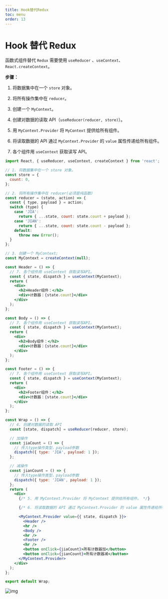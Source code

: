 ```yaml
---
title: Hook替代Redux
toc: menu
order: 13
---
```


<BackTop></BackTop>

# Hook 替代 Redux

函数式组件替代 `Redux` 需要使用 `useReducer` 、`useContext`、`React.createContext`。

**步骤：**

1. 将数据集中在一个 `store` 对象。

2. 将所有操作集中在 `reducer`。

3. 创建一个 `MyContext`。

4. 创建对数据的读取 API（`useReducer(reducer, store)`）。

5. 用 `MyContext.Provider` 将 `MyContext` 提供给所有组件。

6. 将读取数据的 API 通过 `MyContext.Provider` 的 `value` 属性传递给所有组件。

7. 各个组件用 `useContext` 获取读写 API。

```jsx
import React, { useReducer, useContext, createContext } from 'react';

// 1. 将数据集中在一个 store 对象。
const store = {
  count: 0,
};

// 2. 将所有操作集中在 reducer(必须是纯函数)
const reducer = (state, action) => {
  const { type, payload } = action;
  switch (type) {
    case 'JIA':
      return { ...state, count: state.count + payload };
    case 'JIAN':
      return { ...state, count: state.count - payload };
    default:
      throw new Error();
  }
};

// 3. 创建一个 MyContext;
const MyContext = createContext(null);

const Header = () => {
  // 7. 各个组件用 useContext 获取读写API。
  const { state, dispatch } = useContext(MyContext);
  return (
    <div>
      <h2>Header组件：</h2>
      <div>计数器：{state.count}</div>
    </div>
  );
};

const Body = () => {
  // 7. 各个组件用 useContext 获取读写API。
  const { state, dispatch } = useContext(MyContext);
  return (
    <div>
      <h2>Body组件：</h2>
      <div>计数器：{state.count}</div>
    </div>
  );
};

const Footer = () => {
  // 7. 各个组件用 useContext 获取读写API。
  const { state, dispatch } = useContext(MyContext);
  return (
    <div>
      <h2>Footer组件：</h2>
      <div>计数器：{state.count}</div>
    </div>
  );
};

const Wrap = () => {
  // 4. 创建对数据的读取 API
  const [state, dispatch] = useReducer(reducer, store);

  // 加操作
  const jiaCount = () => {
    // 传入type操作类型，payload参数
    dispatch({ type: 'JIA', payload: 1 });
  };

  // 减操作
  const jianCount = () => {
    // 传入type操作类型，payload参数
    dispatch({ type: 'JIAN', payload: 1 });
  };
  return (
    <div>
      {/* 5. 用 MyContext.Provider 将 MyContext 提供给所有组件。 */}

      {/* 6. 将读取数据的 API 通过 MyContext.Provider 的 value 属性传递给所有组件。 */}

      <MyContext.Provider value={{ state, dispatch }}>
        <Header />
        <hr />
        <Body />
        <hr />
        <Footer />
        <hr />
        <button onClick={jiaCount}>所有计数器加</button>
        <button onClick={jianCount}>所有计数器减</button>
      </MyContext.Provider>
    </div>
  );
};

export default Wrap;
```

![img](https://cdn.jsdelivr.net/gh/fy996icu/pics/img/useReducer-redux.png)
